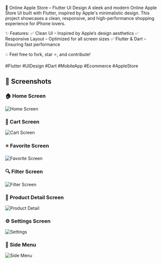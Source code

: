 📱 Online Apple Store – Flutter UI Design
A sleek and modern Online Apple Store UI built with Flutter, inspired by Apple's minimalistic design. This project showcases a clean, responsive, and high-performance shopping experience for iPhone lovers.

✨ Features:
✅ Clean UI – Inspired by Apple’s design aesthetics
✅ Responsive Layout – Optimized for all screen sizes
✅ Flutter & Dart – Ensuring fast performance

💡 Feel free to fork, star ⭐, and contribute!

#Flutter #UIDesign #Dart #MobileApp #Ecommerce #AppleStore

## 📸 Screenshots

### 🏠 Home Screen
![Home Screen](screenshots/home.png)

### 🛒 Cart Screen
![Cart Screen](screenshots/cart.png)

### ⭐ Favorite Screen
![Favorite Screen](screenshots/favourite.png)

### 🔍 Filter Screen
![Filter Screen](screenshots/filter.png)

### 📄 Product Detail Screen
![Product Detail](screenshots/productDetail.png)

### ⚙️ Settings Screen
![Settings](screenshots/setting.png)

### 📂 Side Menu
![Side Menu](screenshots/sidemenu.png)
